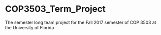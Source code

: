 # COP3503_Term_Project
The semester long team project for the Fall 2017 semester of COP 3503 at the University of Florida
